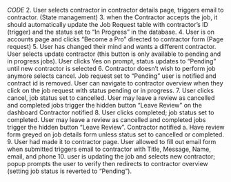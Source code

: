 
*CODE* 
2.	User selects contractor in contractor details page, triggers email to contractor. (State management) 
3.	when the Contractor accepts the job, it should automatically update the Job Request table with contractor’s ID (trigger) and the status set to “In Progress” in the database. 
4.	User is on accounts page and clicks “Become a Pro” directed to contractor form (Page request)
5.	User has changed their mind and wants a different contractor. User selects update contractor (this button is only available to pending and in progress jobs). User clicks Yes on prompt, status updates to “Pending” until new contractor is selected
6.	Contractor doesn’t wish to perform job anymore selects cancel. Job request set to “Pending” user is notified and contract id is removed. User can navigate to contractor overview when they click on the job request with status pending or in progress.
7.	User clicks cancel, job status set to cancelled. User may leave a review as cancelled and completed jobs trigger the hidden button “Leave Review” on the dashboard Contractor notified
8.	User clicks completed; job status set to completed. User may leave a review as cancelled and completed jobs trigger the hidden button “Leave Review”. Contractor notified
    a.	Have review form greyed on job details form unless status set to cancelled or completed. 
9.	User had made it to contractor page. User allowed to fill out email form when submitted triggers email to contractor with Title, Message, Name, email, and phone
10.	user is updating the job and selects new contractor; popup prompts the user to verify then redirects to contractor overview (setting job status is reverted to “Pending”).
